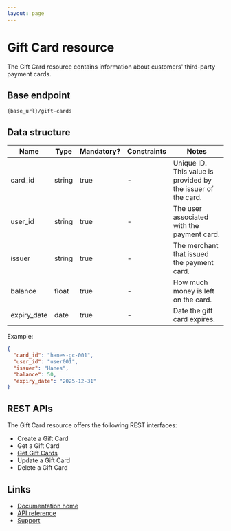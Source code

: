 ```yaml
---
layout: page
---
```


# Gift Card resource

The Gift Card resource contains information about customers' third-party payment cards.

## Base endpoint

```shell
{base_url}/gift-cards
```

## Data structure

| Name          | Type          | Mandatory? | Constraints | Notes |
| ------------- | ------------- | ---        | ---         | ---   |
| card_id       | string        | true       | -           | Unique ID. This value is provided by the issuer of the card. |
| user_id       | string        | true       | -           | The user associated with the payment card. |
| issuer        | string        | true       | -           | The merchant that issued the payment card. |
| balance       | float          | true       | -           | How much money is left on the card.        |
| expiry_date   | date          | true       | -           | Date the gift card expires. |

Example:

```json
{
  "card_id": "hanes-gc-001",
  "user_id": "user001",
  "issuer": "Hanes",
  "balance": 50,
  "expiry_date": "2025-12-31"
}
```

## REST APIs

The Gift Card resource offers the following REST interfaces:

* Create a Gift Card
* Get a Gift Card
* [Get Gift Cards](get-gift-cards.md)
* Update a Gift Card
* Delete a Gift Card

## Links

* [Documentation home](../../index.md)
* [API reference](../../api/index.md)
* [Support](mailto:support@example.com)